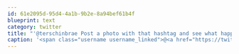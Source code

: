 ```yaml
---
id: 61e2095d-95d4-4a1b-9b2e-8a94bef61b4f
blueprint: text
category: twitter
title: "'@terschinbrae Post a photo with that hashtag and see what happens."
caption: '<span class="username username_linked">@<a href="https://twitter.com/terschinbrae" title="Shane Lawrence">terschinbrae</a></span> Post a photo with that hashtag and see what happens.'
---
```

